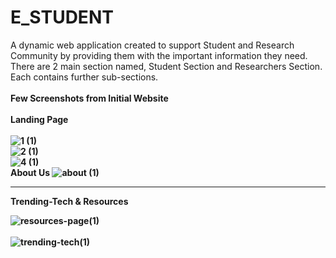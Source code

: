 # E_STUDENT
A dynamic web application created to support Student and Research Community by providing them with the important information they need. There are 2 main section named, Student Section and Researchers Section. Each contains further sub-sections.
<br>
<br>
<b>Few Screenshots from Initial Website<b>
<br>
<br>
Landing Page
<br>  
![1 (1)](https://user-images.githubusercontent.com/51227848/95294102-4c1abc00-0892-11eb-9fac-22ff6441db90.jpeg)
<br>
![2 (1)](https://user-images.githubusercontent.com/51227848/95294241-8f752a80-0892-11eb-8345-c312937d9473.jpeg)
<br>
![4 (1)](https://user-images.githubusercontent.com/51227848/95294389-cfd4a880-0892-11eb-8677-6c4fd0f977b3.jpeg)
 <br>
 About Us
![about (1)](https://user-images.githubusercontent.com/51227848/95294480-fc88c000-0892-11eb-9df6-13c4747fe22b.jpeg)
<br>
<hr>
Trending-Tech & Resources
<br>
  
![resources-page(1)](https://user-images.githubusercontent.com/51227848/95294581-2a6e0480-0893-11eb-90bd-ee50705434cf.jpeg)
<br><br>
![trending-tech(1)](https://user-images.githubusercontent.com/51227848/95294660-4f627780-0893-11eb-87b4-f6647545963d.jpeg)
